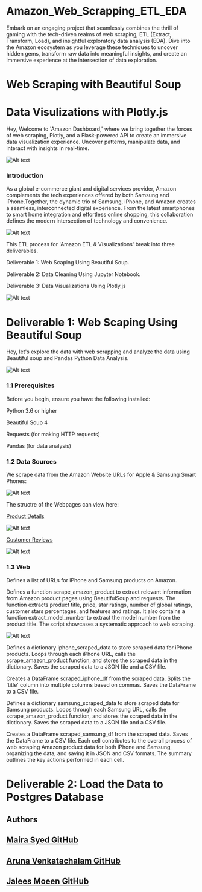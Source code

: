 # Amazon_Web_Scrapping_ETL_EDA
 Embark on an engaging project that seamlessly combines the thrill of gaming with the tech-driven realms of web scraping, ETL (Extract, Transform, Load), and insightful exploratory data analysis (EDA). Dive into the Amazon ecosystem as you leverage these techniques to uncover hidden gems, transform raw data into meaningful insights, and create an immersive experience at the intersection of data exploration.



# Web Scraping with Beautiful Soup
# Data Visulizations with Plotly.js

Hey, Welcome to 'Amazon Dashboard,' where we bring together the forces of web scraping, Plotly, and a Flask-powered API to create an immersive data visualization experience. Uncover patterns, manipulate data, and interact with insights in real-time.


![Alt text](images/1_team.jpeg)


### Introduction 

As a global e-commerce giant and digital services provider, Amazon complements the tech experiences offered by both Samsung and iPhone.Together, the dynamic trio of Samsung, iPhone, and Amazon creates a seamless, interconnected digital experience. From the latest smartphones to smart home integration and effortless online shopping, this collaboration defines the modern intersection of technology and convenience.


![Alt text](images/2_amazon_logo.png)


This ETL process for 'Amazon ETL & Visualizations' break into three deliverables.

Deliverable 1: Web Scaping Using Beautiful Soup.

Deliverable 2: Data Cleaning Using Jupyter Notebook.

Deliverable 3: Data Visualizations Using Plotly.js


![Alt text](images/3_deliverables.jpg)



# Deliverable 1: Web Scaping Using Beautiful Soup

Hey, let's explore the data with web scrapping and analyze the data using Beautiful soup and Pandas Python Data Analysis.


![Alt text](images/4_webscraping.png)


### 1.1 Prerequisites

Before you begin, ensure you have the following installed:

Python 3.6 or higher

Beautiful Soup 4

Requests (for making HTTP requests)

Pandas (for data analysis)

### 1.2 Data Sources

We scrape data from the Amazon Website URLs for Apple & Samsung Smart Phones:

![Alt text](images/5_webscrap_data_scources.png)

The structre of the Webpages can view here: 


[Product Details](https://www.amazon.ca/Apple-iPhone-14-Pro-Max/dp/B0BN94DL3R/ref=sr_1_2?crid=T250NW0QDQDB&keywords=iphone%2B14%2Bpro%2Bmax&qid=1702312056&sprefix=%2Caps%2C81&sr=8-2&th=1)


![Alt text](images/6_details_structure.png)


[Customer Reviews](https://www.amazon.ca/Apple-iPhone-14-Pro-Max/dp/B0BN94DL3R/ref=sr_1_2?crid=T250NW0QDQDB&keywords=iphone%2B14%2Bpro%2Bmax&qid=1702312056&sprefix=%2Caps%2C81&sr=8-2&th=1#customerReviews)


![Alt text](images/7_customer_reviews_structure.png)

### 1.3 Web 

Defines a list of URLs for iPhone and Samsung products on Amazon.


Defines a function scrape_amazon_product to extract relevant information from Amazon product pages using BeautifulSoup and requests.
The function extracts product title, price, star ratings, number of global ratings, customer stars percentages, and features and ratings.
It also contains a function extract_model_number to extract the model number from the product title.
The script showcases a systematic approach to web scraping.


![Alt text](images/8_amazon_funcction.png)






Defines a dictionary iphone_scraped_data to store scraped data for iPhone products.
Loops through each iPhone URL, calls the scrape_amazon_product function, and stores the scraped data in the dictionary.
Saves the scraped data to a JSON file and a CSV file.


Creates a DataFrame scraped_iphone_df from the scraped data.
Splits the 'title' column into multiple columns based on commas.
Saves the DataFrame to a CSV file.

Defines a dictionary samsung_scraped_data to store scraped data for Samsung products.
Loops through each Samsung URL, calls the scrape_amazon_product function, and stores the scraped data in the dictionary.
Saves the scraped data to a JSON file and a CSV file.


Creates a DataFrame scraped_samsung_df from the scraped data.
Saves the DataFrame to a CSV file.
Each cell contributes to the overall process of web scraping Amazon product data for both iPhone and Samsung, organizing the data, and saving it in JSON and CSV formats. The summary outlines the key actions performed in each cell.


































# Deliverable 2: Load the Data to Postgres Database




## Authors


## [Maira Syed GitHub](https://github.com/mairasyed)

## [Aruna  Venkatachalam GitHub](https://github.com/arunavenkatachalam)

## [Jalees Moeen GitHub](https://github.com/JaleesMoeen)